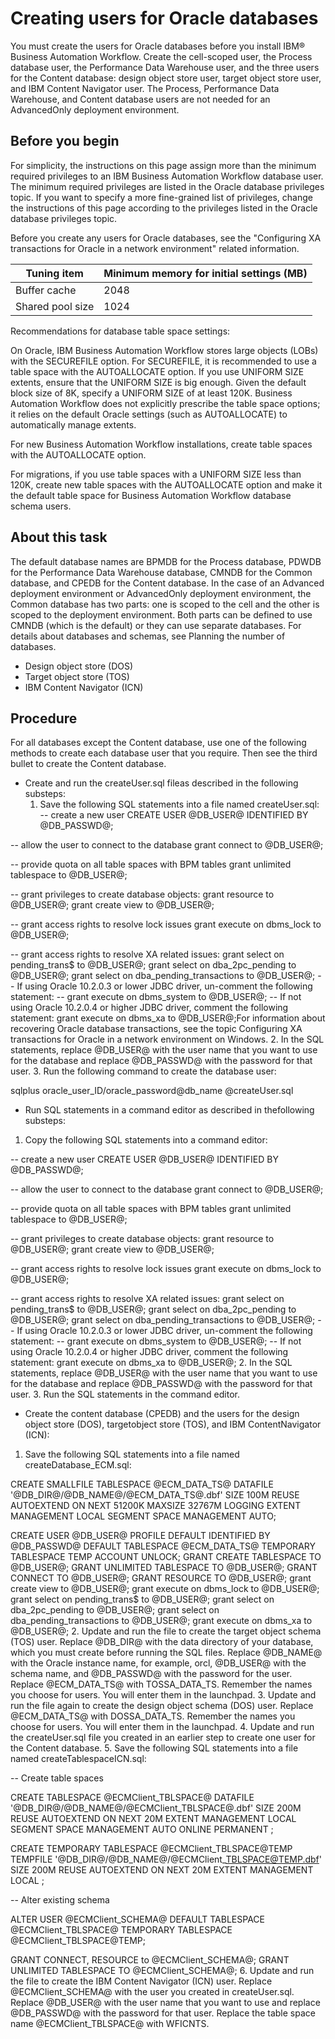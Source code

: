 # Creating users for Oracle databases

You must create the users for Oracle databases before you
install IBM® Business Automation
Workflow. Create the cell-scoped
user, the Process database user, the Performance Data Warehouse user, and the three users for the
Content database: design object store user, target object store user, and IBM Content
Navigator user. The
Process, Performance Data Warehouse, and Content database users are not needed for an AdvancedOnly
deployment environment.

## Before you begin

For simplicity, the instructions on this page assign more than the minimum
required privileges to an IBM Business Automation Workflow database
user. The minimum required privileges are listed in the Oracle database privileges
topic. If you want to specify a more fine-grained list of privileges, change the instructions of
this page according to the privileges listed in the Oracle database privileges topic.

Before you create any users for Oracle databases, see the "Configuring XA transactions for Oracle
in a network environment" related
information.

| Tuning item      |   Minimum memory for initial settings (MB) |
|------------------|--------------------------------------------|
| Buffer cache     |                                       2048 |
| Shared pool size |                                       1024 |

Recommendations for database table space
settings:

On Oracle, IBM Business Automation
Workflow stores
large objects (LOBs) with the SECUREFILE option. For SECUREFILE, it
is recommended to use a table space with the AUTOALLOCATE option. If
you use UNIFORM SIZE extents, ensure that the UNIFORM SIZE is big
enough. Given the default block size of 8K, specify a UNIFORM SIZE
of at least 120K. Business Automation Workflow does
not explicitly prescribe the table space options; it relies on the
default Oracle settings (such as AUTOALLOCATE) to automatically manage
extents.

For new Business Automation Workflow installations,
create table spaces with the AUTOALLOCATE option.

For migrations, if you use table spaces with
a UNIFORM SIZE less than 120K, create new table spaces with the AUTOALLOCATE
option and make it the default table space for Business Automation Workflow database
schema users.

## About this task

The default database names are BPMDB for the Process database, PDWDB for the
Performance Data Warehouse database, CMNDB for the Common database, and CPEDB for the Content
database.  In the case of an Advanced
deployment environment or AdvancedOnly
deployment environment, the Common database has two parts: one is
scoped to the cell and the other is scoped to the deployment environment. Both parts can be defined
to use CMNDB (which is the default) or they can use separate databases. For details about databases
and schemas, see Planning the number of databases.

- Design object store (DOS)
- Target object store (TOS)
- IBM Content
Navigator (ICN)

## Procedure

For all databases except the Content database, use one of
the following methods to create each database user that you require. Then see the third bullet to
create the Content database.

- Create and run the createUser.sql fileas described in the following substeps:
    1. Save the following SQL statements into a file named
createUser.sql:
-- create a new user
CREATE USER @DB\_USER@ IDENTIFIED BY @DB\_PASSWD@;

-- allow the user to connect to the database
grant connect to @DB\_USER@;

-- provide quota on all table spaces with BPM tables
grant unlimited tablespace to @DB\_USER@;

-- grant privileges to create database objects:
grant resource to @DB\_USER@;
grant create view to @DB\_USER@;

-- grant access rights to resolve lock issues
grant execute on dbms\_lock to @DB\_USER@;

-- grant access rights to resolve XA related issues:
grant select on pending\_trans$ to @DB\_USER@;
grant select on dba\_2pc\_pending to @DB\_USER@;
grant select on dba\_pending\_transactions to @DB\_USER@;
-- If using Oracle 10.2.0.3 or lower JDBC driver, un-comment the following statement:
-- grant execute on dbms\_system to @DB\_USER@;
-- If not using Oracle 10.2.0.4 or higher JDBC driver, comment the following statement:
grant execute on dbms\_xa to @DB\_USER@;For information about recovering Oracle database
transactions, see the topic Configuring XA transactions for Oracle in a network environment on Windows.
    2. In the SQL statements, replace @DB\_USER@ with the user name that
you want to use for the database and replace @DB\_PASSWD@ with the password for
that user.
    3. Run the following command to create the database user:

sqlplus oracle\_user\_ID/oracle\_password@db\_name @createUser.sql
- Run SQL statements in a command editor as described in thefollowing substeps:

1. Copy the following SQL statements into a command editor:

-- create a new user
CREATE USER @DB\_USER@ IDENTIFIED BY @DB\_PASSWD@;

-- allow the user to connect to the database
grant connect to @DB\_USER@;

-- provide quota on all table spaces with BPM tables
grant unlimited tablespace to @DB\_USER@;

-- grant privileges to create database objects:
grant resource to @DB\_USER@;
grant create view to @DB\_USER@;

-- grant access rights to resolve lock issues
grant execute on dbms\_lock to @DB\_USER@;

-- grant access rights to resolve XA related issues:
grant select on pending\_trans$ to @DB\_USER@;
grant select on dba\_2pc\_pending to @DB\_USER@;
grant select on dba\_pending\_transactions to @DB\_USER@;
-- If using Oracle 10.2.0.3 or lower JDBC driver, un-comment the following statement:
-- grant execute on dbms\_system to @DB\_USER@;
-- If not using Oracle 10.2.0.4 or higher JDBC driver, comment the following statement:
grant execute on dbms\_xa to @DB\_USER@;
2. In the SQL statements, replace @DB\_USER@ with the user name that
you want to use for the database and replace @DB\_PASSWD@ with the password for
that user.
3. Run the SQL statements in the command editor.
- Create the content database (CPEDB) and the users for the design object store (DOS), targetobject store (TOS), and IBM ContentNavigator (ICN):

1. Save the following SQL statements into a file named
createDatabase\_ECM.sql:

CREATE SMALLFILE TABLESPACE @ECM\_DATA\_TS@ DATAFILE '@DB\_DIR@/@DB\_NAME@/@ECM\_DATA\_TS@.dbf' SIZE 100M REUSE AUTOEXTEND ON NEXT 51200K MAXSIZE 32767M LOGGING EXTENT MANAGEMENT LOCAL SEGMENT SPACE MANAGEMENT AUTO;

CREATE USER @DB\_USER@ PROFILE DEFAULT IDENTIFIED BY @DB\_PASSWD@ DEFAULT TABLESPACE @ECM\_DATA\_TS@ TEMPORARY TABLESPACE TEMP ACCOUNT UNLOCK;
GRANT CREATE TABLESPACE TO @DB\_USER@;
GRANT UNLIMITED TABLESPACE TO @DB\_USER@;
GRANT CONNECT TO @DB\_USER@;
GRANT RESOURCE TO @DB\_USER@;
grant create view to @DB\_USER@;
grant execute on dbms\_lock to @DB\_USER@;
grant select on pending\_trans$ to @DB\_USER@;
grant select on dba\_2pc\_pending to @DB\_USER@;
grant select on dba\_pending\_transactions to @DB\_USER@;
grant execute on dbms\_xa to @DB\_USER@;
2. Update and run the file to create the target object schema (TOS) user. Replace
@DB\_DIR@ with the data directory of your database, which you must create before
running the SQL files. Replace @DB\_NAME@ with the Oracle instance name, for
example, orcl, @DB\_USER@ with the schema name, and
@DB\_PASSWD@ with the password for the user. Replace
@ECM\_DATA\_TS@ with TOSSA\_DATA\_TS. 
Remember the names you choose for users. You will enter them in the launchpad.
3. Update and run the file again to create the design object schema (DOS) user. Replace
@ECM\_DATA\_TS@ with DOSSA\_DATA\_TS. 
Remember the names you choose for users. You will enter them in the launchpad.
4. Update and run the createUser.sql file you created in an earlier step to
create one user for the Content database.
5. Save the following SQL statements into a file named
createTablespaceICN.sql:

-- Create table spaces

CREATE TABLESPACE @ECMClient\_TBLSPACE@
    DATAFILE '@DB\_DIR@/@DB\_NAME@/@ECMClient\_TBLSPACE@.dbf' SIZE 200M REUSE
    AUTOEXTEND ON NEXT 20M
    EXTENT MANAGEMENT LOCAL
    SEGMENT SPACE MANAGEMENT AUTO
    ONLINE
    PERMANENT
;

CREATE TEMPORARY TABLESPACE @ECMClient\_TBLSPACE@TEMP
    TEMPFILE '@DB\_DIR@/@DB\_NAME@/@ECMClient\_TBLSPACE@TEMP.dbf' SIZE 200M REUSE
    AUTOEXTEND ON NEXT 20M
    EXTENT MANAGEMENT LOCAL
;

-- Alter existing schema

ALTER USER @ECMClient\_SCHEMA@
    DEFAULT TABLESPACE @ECMClient\_TBLSPACE@ 
    TEMPORARY TABLESPACE @ECMClient\_TBLSPACE@TEMP;

GRANT CONNECT, RESOURCE to @ECMClient\_SCHEMA@;
GRANT UNLIMITED TABLESPACE TO @ECMClient\_SCHEMA@;
6. Update and run the file to create the IBM Content
Navigator (ICN) user. Replace
@ECMClient\_SCHEMA@ with the user you created in createUser.sql. Replace
@DB\_USER@ with the user name that you want to use and replace @DB\_PASSWD@ with the password for that
user. Replace the table space name @ECMClient\_TBLSPACE@ with WFICNTS.